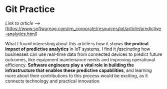 # Git Practice

*Link to article* --> [https://www.softwareag.com/en_corporate/resources/iot/article/predictive-analytics.html]

What I found interesting about this article is how it shows **the pratical impact of predictive analytics** in IoT systems. I find it *fascinating* how businesses can use real-time data from connected devices to predict future outcomes, like equipment maintenance needs and improving operational efficiency. **Software engineers play a vital role in building the infrastructure that enables these predictive capabilities**, and learning more about their contributions to this process would be exciting, as it connects technology and practical innovation.